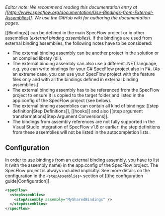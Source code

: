 _Editor note: We recommend reading this documentation entry at [[http://www.specflow.org/documentation/Use-Bindings-from-External-Assemblies]]. We use the GitHub wiki for authoring the documentation pages._

[[Bindings]] can be defined in the main SpecFlow project or in other assemblies (_external binding assemblies_). If the bindings are used from external binding assemblies, the following notes have to be considered:

* The external binding assembly can be another project in the solution or an compiled library (dll).
* The external binding assembly can also use a different .NET language, e.g. you can write bindings for your C# SpecFlow project also in F#. (As an extreme case, you can use your SpecFlow project with the feature files only and with all the bindings defined in external binding assemblies.)
* The external binding assembly has to be referenced from the SpecFlow project to ensure it is copied to the target folder and listed in the app.config of the SpecFlow project (see below).
* The external binding assemblies can contain all kind of bindings: [[step definition|Step Definitions]], [[hooks]] and also [[step argument transformations|Step Argument Conversions]].
* The bindings from assembly references are not fully supported in the Visual Studio integration of SpecFlow v1.8 or earlier: the step definitions from these assemblies will not be listed in the autocompletion lists. 

## Configuration

In order to use bindings from an external binding assembly, you have to list it (with the assembly name) in the app.config of the SpecFlow project. The SpecFlow project is always included implicitly. See more details on the configuration in the `<stepAssemblies>` section of [[the configuration guide|Configuration]].

```xml
<specFlow>
  <stepAssemblies>
    <stepAssembly assembly="MySharedBindings" />
  </stepAssemblies>
</specFlow>
```
